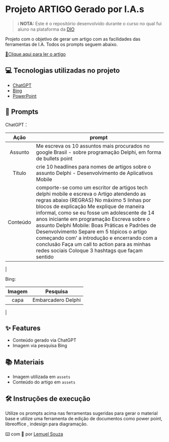 # Projeto ARTIGO Gerado por I.A.s


 > ℹ️ **NOTA:** Este é o repositório desenvolvido durante o curso no qual fui aluno na plataforma da [DIO](https://dio.me)

Projeto com o objetivo de gerar um artigo com as facilidades das ferramentas de I.A. Todos os prompts seguem abaixo.

<a href="https://web.dio.me/articles/delphi-mobile-boas-praticas-e-padroes-de-desenvolvimento?back=%2Farticles&open-modal=true&page=1&order=oldest" title="Veja o ARTIGO agora"> 📕Clique aqui para ler o artigo</a>

## 💻 Tecnologias utilizadas no projeto

- [ChatGPT](https://chat.openai.com/) 
- [Bing](https://www.bing.com/)
- [PowerPoint](https://www.microsoft.com/en/microsoft-365/powerpoint)

## 🧠 Prompts


ChatGPT：

|   Ação   | prompt                                                                                                                                                                                                                                                                         |
| :------: | ------------------------------------------------------------------------------------------------------------------------------------------------------------------------------------------------------------------------------------------------------------------------------ |
|  Assunto | Me escreva os 10 assuntos mais procurados no google Brasil - sobre programação Delphi, em forma de bullets point
|  Título  | crie 10 headlines para nomes de artigos sobre o assunto Delphi - Desenvolvimento de Aplicativos Mobile                                                 |
| Conteúdo | comporte-se como um escritor de artigos tech delphi mobile e escreva o Artigo atendendo as regras abaixo {REGRAS} No máximo 5 linhas por blocos de explicação Me explique de maneira informal, como se eu fosse um adolescente de 14 anos iniciante em programação Escreva sobre o assunto Delphi Mobile: Boas Práticas e Padrões de Desenvolvimento  Separe em 5 tópicos o artigo começando com' a introdução e encerrando com a conclusão Faça um call to action para as minhas redes sociais Coloque 3 hashtags que façam sentido
|


Bing:

|  Imagem  | Pesquisa   |
| :----: | -------------------------------------------------------------------------------------- |
| capa     | Embarcadero Delphi 
|

## ✨ Features

- Conteúdo gerado via ChatGPT
- Imagem via pesquisa Bing

## 📚 Materiais

- Imagem utilizada em `assets`
- Conteúdo do artigo em `assets`

## 🛠️ Instruções de execução

Utilize os prompts acima nas ferramentas sugeridas para gerar o material base e utilize uma ferramenta de edição de documentos como power point, libreoffice , indesign para diagramação.



⌨️ com 💜 por [Lemuel Souza](https://github.com/rocasouza)
